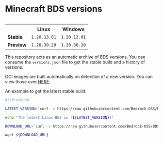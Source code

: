 # Minecraft BDS versions

<table align="right">
  <tr><th></th><th><strong>Linux</strong></th><th><strong>Windows</strong></th></tr>
<tr><td><strong>Stable</strong></td>
<td>
<code>1.20.13.01</code>
</td>
<td>
<code>1.20.13.01</code>
</td>
</tr>
<tr><td><strong>Preview</strong></td>
<td>
<code>1.20.30.20</code>
</td>
<td>
<code>1.20.30.20</code>
</td>
</tr>
</table>

This repository acts as an automatic archive of BDS versions.
You can consume the `versions.json` file to get the stable build
and a history of versions.

OCI images are built automatically on detection of a new version.
You can view those over [HERE](https://github.com/ScriptAPIOSS/BDS-OCI).

An example to get the latest stable build:

```bash
#!/bin/bash

LATEST_VERSION=`curl -s https://raw.githubusercontent.com/Bedrock-OSS/BDS-Versions/main/versions.json | jq -r '.linux.stable'`

echo "The latest Linux BDS is [${LATEST_VERSION}]"

DOWNLOAD_URL=`curl -s https://raw.githubusercontent.com/Bedrock-OSS/BDS-Versions/main/linux/${LATEST_VERSION}.json | jq -r '.download_url'`

wget ${DOWNLOAD_URL}
```

